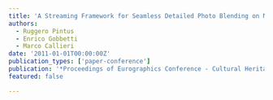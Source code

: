 ```yaml
---
title: 'A Streaming Framework for Seamless Detailed Photo Blending on Massive Point Clouds'
authors:
  - Ruggero Pintus
  - Enrico Gobbetti
  - Marco Callieri
date: '2011-01-01T00:00:00Z'
publication_types: ['paper-conference']
publication: '*Proceedings of Eurographics Conference - Cultural Heritage Papers*'
featured: false

---
```

